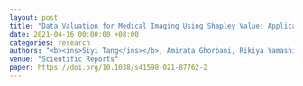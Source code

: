 ```yaml
---
layout: post
title: "Data Valuation for Medical Imaging Using Shapley Value: Application on A Large-scale Chest X-ray Dataset" 
date: 2021-04-16 00:00:00 +08:00
categories: research
authors: "<b><ins>Siyi Tang</ins></b>, Amirata Ghorbani, Rikiya Yamashita, Sameer Rehman, Jared A Dunnmon, James Zou, Daniel L Rubin"
venue: "Scientific Reports"
paper: https://doi.org/10.1038/s41598-021-87762-2 
---
```

